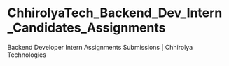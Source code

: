 # ChhirolyaTech_Backend_Dev_Intern_Candidates_Assignments
Backend Developer Intern Assignments Submissions | Chhirolya Technologies
